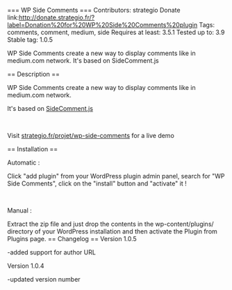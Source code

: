 === WP Side Comments ===
Contributors: strategio 
Donate link:http://donate.strategio.fr/?label=Donation%20for%20WP%20Side%20Comments%20plugin
Tags: comments, comment, medium, side
Requires at least: 3.5.1
Tested up to: 3.9
Stable tag: 1.0.5

WP Side Comments create a new way to display comments like in medium.com network. It's based on SideComment.js

== Description ==

WP Side Comments create a new way to display comments like in medium.com network.

It's based on [SideComment.js][1]

 

Visit [strategio.fr/projet/wp-side-comments][2] for a live demo 

 [1]: http://aroc.github.io/side-comments-demo/ "See project"
 [2]: http://www.strategio.fr/projet/wp-side-comments/ "See project page"

== Installation ==

Automatic :

Click "add plugin" from your WordPress plugin admin panel, search for "WP Side Comments", click on the "install" button and "activate" it !

 

Manual :

Extract the zip file and just drop the contents in the wp-content/plugins/ directory of your WordPress installation and then activate the Plugin from Plugins page.
== Changelog ==
Version 1.0.5

-added support for author URL


Version 1.0.4

-updated version number

